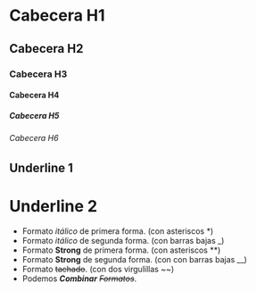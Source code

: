 # Cabecera H1
## Cabecera H2
### Cabecera H3
#### Cabecera H4
##### Cabecera H5
###### Cabecera H6


Underline 1
-------
Underline 2
========

- Formato *itálico* de primera forma. (con asteriscos *)
- Formato _itálico_ de segunda forma. (con barras bajas _)
- Formato **Strong** de primera forma. (con asteriscos **)
- Formato __Strong__ de segunda forma. (con con barras bajas __)
- Formato ~~tachado~~. (con dos virgulillas ~~)
- Podemos *__Combinar__* *~~Formatos~~*.